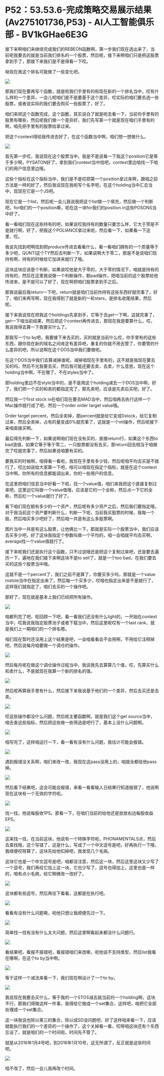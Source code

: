 # P52：53.53.6-完成策略交易展示结果(Av275101736,P53) - AI人工智能俱乐部 - BV1kGHae6E3G

接下来啊咱们来继续完成我们的REBEON函数啊，第一步我们现在选出来了，当前呃我要去的就是当前我们排名的一个股票，然后呢，接下来啊咱们只是把这股票拿到手了，那接下来我们是不是得看一下哎。

呦现在我这个排名可能做了一些变化吧。

![](img/8ec0a8494bc71aac3ba88cc16fdf6faa_1.png)

那我们现在要再写个函数，就是呃我们手里有的和现在新的一个排名当中，哎有什么样的一个差异，一会儿呢咱们是不是要基于这个差异，哎实际的咱们要去选一些股票，或者说实际的我们要去购买一些股票了，好了。

咱们来把这个函数完成，这个函数，其实说白了就是呃去看一下，当前你手里有的股票有哪些，然后呢我们做一个差异好，我们先写第一个就是现在咱们手里有的啊，咱先把手里有的股票给拿过来。

把这个context得给我传进去好了，在这个函数当中啊，咱们想一想做什么。

![](img/8ec0a8494bc71aac3ba88cc16fdf6faa_3.png)

首先第一步哎，我说现在这个股票当中，我是不是说看一下我这个position它是等于多少啊，PYSATON好了，拿到我们context当中找吧，context里边咱找一下咱们的用户信息里边哦。

这些个指标在这个指标当中，我们是不是哎把第一个position拿过来啊，跟咱之前方法是一样的好了，然后我说现在我呃写个名字吧，在这个holding当中汇总当中，现现在它是一个JS吧。

现在它是一个list，然后呢一会儿我说我把这个list做一个填充，然后做一个判断吧，for咱们的一个position嘶，呃在这一块for我们的position in这些POSONS当中好了。

看一看咱们现在这些持有的吧，如果说哎我持有的数量只要怎么样，它大于零是不是就行啊，好了，把我这个POLIANCE拿过来呃，然后看一下，如果看一下这里，哎。

我说先找到吧啊找到把produce传进去看看什么，看一看咱们拥有的一个质量等于多少吧，QUNTI这个TY然后去判断一下，如果说啊大于零二，那是不是说咱们现持有啊，持有的时候给它加进来就行了哦。

这块这块应该是个判断，如果说哎他是大于零的，大于零的情况下，咱就是持有的持有的，然后在这里我说做一个判断操作，额pad操作，把咱当前的这个股票给他传进来，是不就可以了好了，现在啊把咱们股票拿到手之后。

那我说最后我return一下吧，return就是咱们当前你持有这些东西好就完事了，好了，咱们来再写啊，现在我得到了就是新的一轮stars，是排名收尾结果，然后呢。

接下来我说现在把我这个holdings先拿到手，它等于去get一下啊，这就完事了，get一下咱当前结果，然后把这个context再传进去，那现在我是要算什么，哎，我说我得去算一下我要买什么了。

那我写一个to by吧，我要接下来去买的，买的就是当前什么哎，你手里有的这些东西，跟你现在新的域名之间肯定有差异吧，重复的你就不用去管了，你要管的什么差异的吧，所以说啊在这个DOS当中我们要做呃。

在这个DOS当中我们去算减掉谁呢，减掉咱现在手里有的，这不就是我现在要去买的吗，然后不光我要去买，然后我可能还要去卖，去卖，什么意思，现在这个holding当中啊，不在哪了，不在styles当中了。

那holding里边不在style当中的，是不是用这个holding减去一个DOS当中啊，好了，我们把一个买的和卖的都指定完了，那先卖吧，应该是先卖后买吧，好了。

然后我一个first stock in在咱们现在要去MAD当中，然后咱再去执行这样一个Mac操作就行成了吧，然后一个order order target value哦。

Order target percent，然后全卖掉，那percent就是给它变成0stock，给它复制过来，然后全卖掉，占有的量变成0%就完事了，这就是一个mt操作，然后呢接下来咱直接买啊。

最后得先判断一下，如果说啊咱们现在没有买的，直接return行，如果这个东西to bad浪值，如果它等于等于零二，一只股票都没有去买，那return回去相当于咱做完了哎就完事了，然后如果说咱要有买的。

要我买的时候啊，咱得看一看呃，我现在手里有多少钱，然后呢咱平均去买是不就行了，哎比如说给大家算一下吧，咱可以咱现在指定个指标，就是在这个context当中啊，你所有的信息都能调出来，你的一些用户的信息。

在这里把咱们信息当中好看一下呃，找一个value值，咱们来我把这个直接复制过来吧，这里边它叫做一个value值哦，应该是它的一个全称，然后点一下它的全称，然后杠一个value就行了好了。

看下咱们现在额有多少的一个资产，然后呢有多少资产之后，然后我们要指定哦，对于我当前这个资产要判断什么，判断一下呃，当前我买股票的时候，我每一个股，然后咱买多少吧好了，然后咱一共是有这么多股票啊。

图片当中一共是有这么股票，让他俩比一下，那就是实际一个股票当中，我们应该去买多少吧，好了这块我指定个参数叫做一个平均的，咱一会咱就平均去买啊，average找一个value值就行了。

接下来呢我们还是执行这个函数，只不过说哦还是把这个复制过来吧，还是要去遍历一下，遍地在我们接下来啊这块不是to sell了，就是一个too bad，在我们要去买的这些个股票当中哦。

这就不是一个percent了，我们之前不是算了，你要买多少吗，那就是一个value rostole当中在指定出来了，然后每一个买多少，哎咱也指定出来是不是就行了，这样我们就指定了，咱们去买的一个操作吧。

那好了，现在就是基本上我们已经把所有操作。

![](img/8ec0a8494bc71aac3ba88cc16fdf6faa_5.png)

咱都列完了吧，呃回顾一下吧，看一看我们还没有什么light的，一开始在context当中，哎我说我指定股票池子或者下载当中，然后这里呢哎有一个last rank，就是我们上一期咱们的一个排名嗯。

咱们现在暂时还没用上这个结果是吧，一会咱看看会不会用啊，不用给它注释掉吧，然后说每月咱要做一个调仓的操作。



![](img/8ec0a8494bc71aac3ba88cc16fdf6faa_7.png)

然后每月呢在做这个调仓操作过程当中，我说我先去算算几个值，哎，先算买什么和卖什么，不是就现在我算一个新的排名的值。



![](img/8ec0a8494bc71aac3ba88cc16fdf6faa_9.png)

然后呢再算我手里有什么，然后接下来我说基于他们的一个差异，然后去买还是去卖。

![](img/8ec0a8494bc71aac3ba88cc16fdf6faa_11.png)

哎这些操作都没什么问题，然后呢主要函数啊，就是我们这个get source当中，咱去查这些指标，然后把这些做一些筛选是吧行了，基本上没什么问题啊。



![](img/8ec0a8494bc71aac3ba88cc16fdf6faa_13.png)

咱写完了，这样咱运行一下，看一看有没有什么问题，我估计可能会报错。

![](img/8ec0a8494bc71aac3ba88cc16fdf6faa_15.png)

遇到报错没关系啊，咱们来改一改，我现在这pass没用上的，咱就全都给他pass掉。

![](img/8ec0a8494bc71aac3ba88cc16fdf6faa_17.png)

然后看下结果吧，这会可能会报错，来看一看看输入日结果行知道报错了，他说啊现在这块有一个无效的字符呃。

![](img/8ec0a8494bc71aac3ba88cc16fdf6faa_19.png)

找一找，他说每股收1PS，那看一下，在咱们当前的给他还是放放右边每股收益EPS。

![](img/8ec0a8494bc71aac3ba88cc16fdf6faa_21.png)

这来找一找，在当前这块，他说有一个特殊字符呃，PHONAMENTALS点，然后去查找哦，这个写错了，这是什么，写成了一个中文逗号是吧，好再执行一下哦，我顺便哎呀算了，这块先给他扣掉吧，我发现几个毛病。

这块它也是一个中文逗号是吧，咱都没注意，然后这一块，然后这里这块又少写了一个逗号，我们再给它加上这一块，它也少写了，逗号也得加上，这里也是一样的，咱有点小毛病，给它稍微改一改好了。



![](img/8ec0a8494bc71aac3ba88cc16fdf6faa_23.png)

这块都有些逗号，然后再往下看看，这都是在执行吧。

![](img/8ec0a8494bc71aac3ba88cc16fdf6faa_25.png)

看看有没有什么问题嘶，呃他只想让我顺便先过一下。

![](img/8ec0a8494bc71aac3ba88cc16fdf6faa_27.png)

简单找一找有没有什么太大问题，然后这里啊看起来都没什么问题行。

![](img/8ec0a8494bc71aac3ba88cc16fdf6faa_29.png)

看结果吧，看报不报错吧，看报错咱们来改嘶，呃他说不支持类型，然后list我看在哪啊，在这个to by当中啊。



![](img/8ec0a8494bc71aac3ba88cc16fdf6faa_31.png)

等于这样一个减法来看一下，我们现在啊设计了一个to by。

![](img/8ec0a8494bc71aac3ba88cc16fdf6faa_33.png)

我说现在我要去买什么，等于我的一个STOS减去我当前的一个holding啊，这块不行，那我们得做这样一件事，我得给它做成一个set集合，这样吧，咱把它全部处理成一个set集合。

这一块我说也除以乘三的集合，除以成SD没问题吧，好了这样咱来看一下，应该就能执行我们的一个差异的一个操作了，这个关掉看一看，哎呀咱这块还有个东西忘设了，就是咱们的一个时间呃，时间先不管了。

就是从2016年1月4号吧，到2016年1月10号，这无所谓了，反正就是这些时间吧。

![](img/8ec0a8494bc71aac3ba88cc16fdf6faa_35.png)

咱不改了，然后一会儿我再改个时间。